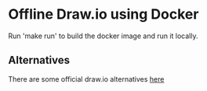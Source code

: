# Offline Draw.io using Docker

Run 'make run' to build the docker image and run it locally.

## Alternatives

There are some official draw.io alternatives [here](https://support.draw.io/pages/viewpage.action?pageId=4816968)

